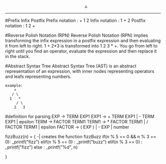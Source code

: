                                         ⍼
----------------------------------------------------------------------------------------

#Prefix Infix Postfix
    Prefix notation : + 1 2
    Infix notation : 1 + 2
    Postfix notation : 1 2 +

#Reverse Polish Notation (RPN)
    Reverse Polish Notation (RPN) implies transforming the infix expression in a postfix expression and then evaluating it from left to right. 1 + 2*3 is transformed into 1 2 3 * +. You go from left to right until you find an operator, evaluate the expression and then replace it in the stack.

#Abstract Syntax Tree
    Abstract Syntax Tree (AST) is an abstract representation of an expression, with inner nodes representing operators and leafs representing numbers.

    example:
        +
       / \
      1   *
         / \
        2   3

#definition for parsing
    EXP    -> TERM EXP1
    EXP1   -> + TERM EXP1 | 
          - TERM EXP1 | 
          epsilon
    TERM   -> FACTOR TERM1
    TERM1  -> * FACTOR TERM1 | 
          / FACTOR TERM1 | 
          epsilon
    FACTOR -> ( EXP ) | - EXP | number




fizzBuzz(n) = {                                  -| creates the function fizzBuzz
    if(n % 5 == 0 && n % 3 == 0): _printf("fizz")
    elif(n % 5 == 0) : _printf("buzz")
    elif(n % 3 == 0) : _printf("fizz")
    else : _printf("%d", n)

}
